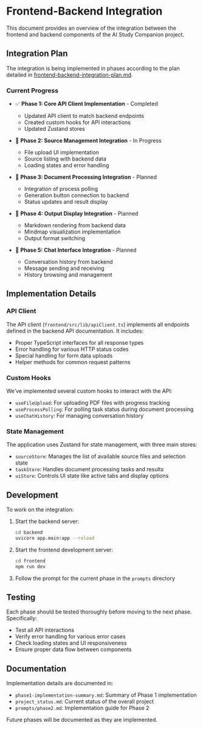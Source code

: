 # Frontend-Backend Integration

This document provides an overview of the integration between the frontend and backend components of the AI Study Companion project.

## Integration Plan

The integration is being implemented in phases according to the plan detailed in [frontend-backend-integration-plan.md](./frontend-backend-integration-plan.md).

### Current Progress

- ✅ **Phase 1: Core API Client Implementation** - Completed
  - Updated API client to match backend endpoints
  - Created custom hooks for API interactions
  - Updated Zustand stores

- 🔄 **Phase 2: Source Management Integration** - In Progress
  - File upload UI implementation
  - Source listing with backend data
  - Loading states and error handling

- 📅 **Phase 3: Document Processing Integration** - Planned
  - Integration of process polling
  - Generation button connection to backend
  - Status updates and result display

- 📅 **Phase 4: Output Display Integration** - Planned
  - Markdown rendering from backend data
  - Mindmap visualization implementation
  - Output format switching

- 📅 **Phase 5: Chat Interface Integration** - Planned
  - Conversation history from backend
  - Message sending and receiving
  - History browsing and management

## Implementation Details

### API Client

The API client (`frontend/src/lib/apiClient.ts`) implements all endpoints defined in the backend API documentation. It includes:

- Proper TypeScript interfaces for all response types
- Error handling for various HTTP status codes
- Special handling for form data uploads
- Helper methods for common request patterns

### Custom Hooks

We've implemented several custom hooks to interact with the API:

- `useFileUpload`: For uploading PDF files with progress tracking
- `useProcessPolling`: For polling task status during document processing
- `useChatHistory`: For managing conversation history

### State Management

The application uses Zustand for state management, with three main stores:

- `sourceStore`: Manages the list of available source files and selection state
- `taskStore`: Handles document processing tasks and results
- `uiStore`: Controls UI state like active tabs and display options

## Development

To work on the integration:

1. Start the backend server:
   ```bash
   cd backend
   uvicorn app.main:app --reload
   ```

2. Start the frontend development server:
   ```bash
   cd frontend
   npm run dev
   ```

3. Follow the prompt for the current phase in the `prompts` directory

## Testing

Each phase should be tested thoroughly before moving to the next phase. Specifically:

- Test all API interactions
- Verify error handling for various error cases
- Check loading states and UI responsiveness
- Ensure proper data flow between components

## Documentation

Implementation details are documented in:

- `phase1-implementation-summary.md`: Summary of Phase 1 implementation
- `project_status.md`: Current status of the overall project
- `prompts/phase2.md`: Implementation guide for Phase 2

Future phases will be documented as they are implemented. 